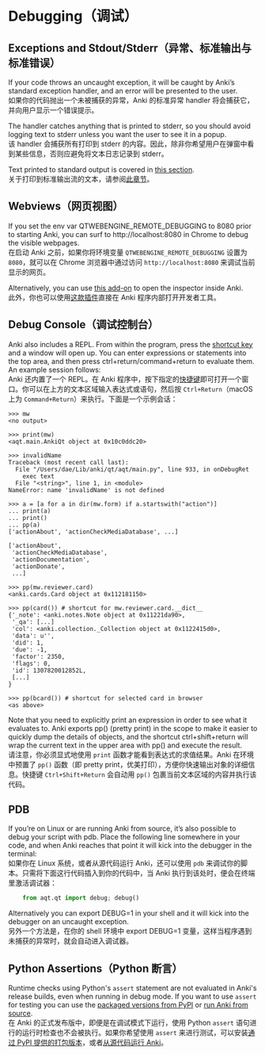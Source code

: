 # Debugging（调试）

## Exceptions and Stdout/Stderr（异常、标准输出与标准错误）

If your code throws an uncaught exception, it will be caught by Anki’s standard exception handler, and an error will be presented to the user.<br>
如果你的代码抛出一个未被捕获的异常，Anki 的标准异常 handler 将会捕获它，并向用户显示一个错误提示。

The handler catches anything that is printed to stderr, so you should avoid logging text to stderr unless you want the user to see it in a popup.<br>
该 handler 会捕获所有打印到 stderr 的内容。因此，除非你希望用户在弹窗中看到某些信息，否则应避免将文本日志记录到 stderr。

Text printed to standard output is covered in [this section](./console-output.md).<br>
关于打印到标准输出流的文本，请参阅[此章节](./console-output.md)。

## Webviews（网页视图）

If you set the env var QTWEBENGINE_REMOTE_DEBUGGING to 8080 prior to starting Anki, you can surf to http://localhost:8080 in Chrome to debug the visible webpages.<br>
在启动 Anki 之前，如果你将环境变量 `QTWEBENGINE_REMOTE_DEBUGGING` 设置为 `8080`，就可以在 Chrome 浏览器中通过访问 `http://localhost:8080` 来调试当前显示的网页。

Alternatively, you can use [this add-on](https://ankiweb.net/shared/info/31746032) to open the inspector inside Anki.<br>
此外，你也可以使用[这款插件](https://ankiweb.net/shared/info/31746032)直接在 Anki 程序内部打开开发者工具。

## Debug Console（调试控制台）

Anki also includes a REPL. From within the program, press the [shortcut key](https://docs.ankiweb.net/misc.html#debug-console) and a window will open up. You can enter expressions or statements into the top area, and then press ctrl+return/command+return to evaluate them. An example session follows:<br>
Anki 还内置了一个 REPL。在 Anki 程序中，按下指定的[快捷键](https://docs.ankiweb.net/misc.html#debug-console)即可打开一个窗口。你可以在上方的文本区域输入表达式或语句，然后按 `Ctrl+Return`（macOS 上为 `Command+Return`）来执行。下面是一个示例会话：

    >>> mw
    <no output>

    >>> print(mw)
    <aqt.main.AnkiQt object at 0x10c0ddc20>

    >>> invalidName
    Traceback (most recent call last):
      File "/Users/dae/Lib/anki/qt/aqt/main.py", line 933, in onDebugRet
        exec text
      File "<string>", line 1, in <module>
    NameError: name 'invalidName' is not defined

    >>> a = [a for a in dir(mw.form) if a.startswith("action")]
    ... print(a)
    ... print()
    ... pp(a)
    ['actionAbout', 'actionCheckMediaDatabase', ...]

    ['actionAbout',
     'actionCheckMediaDatabase',
     'actionDocumentation',
     'actionDonate',
     ...]

    >>> pp(mw.reviewer.card)
    <anki.cards.Card object at 0x112181150>

    >>> pp(card()) # shortcut for mw.reviewer.card.__dict__
    {'_note': <anki.notes.Note object at 0x11221da90>,
     '_qa': [...]
     'col': <anki.collection._Collection object at 0x1122415d0>,
     'data': u'',
     'did': 1,
     'due': -1,
     'factor': 2350,
     'flags': 0,
     'id': 1307820012852L,
     [...]
    }

    >>> pp(bcard()) # shortcut for selected card in browser
    <as above>

Note that you need to explicitly print an expression in order to see what it evaluates to. Anki exports pp() (pretty print) in the scope to make it easier to quickly dump the details of objects, and the shortcut
ctrl+shift+return will wrap the current text in the upper area with pp() and execute the result.<br>
请注意，你必须显式地使用 `print` 函数才能看到表达式的求值结果。Anki 在环境中预置了 `pp()` 函数（即 pretty print，优美打印），方便你快速输出对象的详细信息。快捷键 `Ctrl+Shift+Return` 会自动用 `pp()` 包裹当前文本区域的内容并执行该代码。

## PDB

If you’re on Linux or are running Anki from source, it’s also possible to debug your script with pdb. Place the following line somewhere in your code, and when Anki reaches that point it will kick into the debugger in the terminal:<br>
如果你在 Linux 系统，或者从源代码运行 Anki，还可以使用 `pdb` 来调试你的脚本。只需将下面这行代码插入到你的代码中，当 Anki 执行到该处时，便会在终端里激活调试器：

```python
    from aqt.qt import debug; debug()
```

Alternatively you can export DEBUG=1 in your shell and it will kick into the debugger on an uncaught exception.<br>
另外一个方法是，在你的 shell 环境中 export DEBUG=1 变量，这样当程序遇到未捕获的异常时，就会自动进入调试器。

## Python Assertions（Python 断言）

Runtime checks using Python's `assert` statement are not evaluated in Anki's release builds, even when running in debug mode. If you want to use `assert` for testing you can use the [packaged versions from PyPI](https://betas.ankiweb.net/#via-pypipip) or [run Anki from source](https://github.com/ankitects/anki/blob/main/docs/development.md).<br>
在 Anki 的正式发布版中，即便是在调试模式下运行，使用 Python `assert` 语句进行的运行时检查也不会被执行。如果你希望使用 `assert` 来进行测试，可以安装[通过 PyPI 提供的打包版本](https://betas.ankiweb.net/#via-pypipip)，或者[从源代码运行 Anki](https://github.com/ankitects/anki/blob/main/docs/development.md)。
